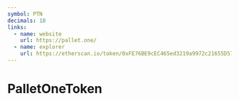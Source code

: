 ```yaml
---
symbol: PTN
decimals: 18
links:
  - name: website
    url: https://pallet.one/
  - name: explorer
    url: https://etherscan.io/token/0xFE76BE9cEC465ed3219a9972c21655D57d21aec6
---
```


# PalletOneToken
